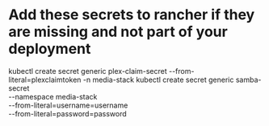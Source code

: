 # Add these secrets to rancher if they are missing and not part of your deployment
kubectl create secret generic plex-claim-secret --from-literal=plexclaimtoken -n media-stack
kubectl create secret generic samba-secret \
  --namespace media-stack \
  --from-literal=username=username \
  --from-literal=password=password